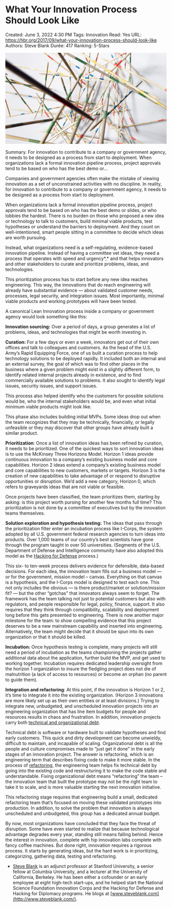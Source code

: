 # What Your Innovation Process Should Look Like

Created: June 3, 2022 4:30 PM
Tags: Innovation
Read: Yes
URL: https://hbr.org/2017/09/what-your-innovation-process-should-look-like
Authors: Steve Blank
Durée: 417
Ranking: 5-Stars

![What%20Your%20Innovation%20Process%20Should%20Look%20Like%20f1fd0e69079b48778f628c30e227de46/sept17-11-678650896.jpg](What%20Your%20Innovation%20Process%20Should%20Look%20Like%20f1fd0e69079b48778f628c30e227de46/sept17-11-678650896.jpg)

Summary. For innovation to contribute to a company or government agency, it needs to be designed as a process from start to deployment. When organizations lack a formal innovation pipeline process, project approvals tend to be based on who has the best demo or...

Companies and government agencies often make the mistake of viewing innovation as a set of unconstrained activities with no discipline. In reality, for innovation to contribute to a company or government agency, it needs to be designed as a process from start to deployment.

When organizations lack a formal innovation pipeline process, project approvals tend to be based on who has the best demo or slides, or who lobbies the hardest. There is no burden on those who proposed a new idea or technology to talk to customers, build minimal viable products, test hypotheses or understand the barriers to deployment. And they count on well-intentioned, smart people sitting in a committee to decide which ideas are worth pursuing.

Instead, what organizations need is a self-regulating, evidence-based innovation pipeline. Instead of having a committee vet ideas, they need a process that operates with speed and urgency*,* and that helps innovators and other stakeholders to curate and prioritize problems, ideas, and technologies.

This prioritization process has to start before any new idea reaches engineering. This way, the innovations that do reach engineering will already have substantial evidence — about validated customer needs, processes, legal security, and integration issues. Most importantly, minimal viable products and working prototypes will have been tested.

A canonical Lean Innovation process inside a company or government agency would look something like this:

**Innovation sourcing:** Over a period of days, a group generates a list of problems, ideas, and technologies that might be worth investing in.

**Curation:** For a few days or even a week, innovators get out of their own offices and talk to colleagues and customers. As the head of the U.S. Army’s Rapid Equipping Force, one of us built a curation process to help technology solutions to be deployed rapidly. It included both an internal and an external survey, the goal of which was to find other places in the business where a given problem might exist in a slightly different form, to identify related internal projects already in existence, and to find commercially available solutions to problems. It also sought to identify legal issues, security issues, and support issues.

This process also helped identify who the customers for possible solutions would be, who the internal stakeholders would be, and even what initial minimum viable products might look like.

This phase also includes building initial MVPs. Some ideas drop out when the team recognizes that they may be technically, financially, or legally unfeasible or they may discover that other groups have already built a similar product.

**Prioritization**: Once a list of innovation ideas has been refined by curation, it needs to be prioritized. One of the quickest ways to sort innovation ideas is to use the McKinsey Three Horizons Model. Horizon 1 ideas provide continuous innovation to a company’s existing business model and core capabilities. Horizon 2 ideas extend a company’s existing business model and core capabilities to new customers, markets or targets. Horizon 3 is the creation of new capabilities to take advantage of or respond to disruptive opportunities or disruption. We’d add a new category, Horizon 0, which refers to graveyards ideas that are not viable or feasible.

Once projects have been classified, the team prioritizes them, starting by asking: is this project worth pursing for another few months full time? This prioritization is not done by a committee of executives but by the innovation teams themselves.

**Solution exploration and hypothesis testing:** The ideas that pass through the prioritization filter enter an incubation process like I-Corps, the system adopted by all U.S. government federal research agencies to turn ideas into products. Over 1,000 teams of our country’s best scientists have gone through the program taught in over 50 universities. (Segments of the U.S. Department of Defense and Intelligence community have also adopted this model as the [Hacking for Defense](https://steveblank.com/2017/06/08/hacking-for-defense-stanford-2017-lessons-learned-presentations/) process.)

This six- to ten-week process delivers evidence for defensible, data-based decisions. For each idea, the innovation team fills out a business model — or for the government, mission model – canvas. Everything on that canvas is a hypothesis, and the I-Corps model is designed to test each one. This not only includes the obvious — is there product/market or solution/mission fit? — but the other “gotchas” that innovators always seem to forget. The framework has the team talking not just to potential customers but also with regulators, and people responsible for legal, policy, finance, support. It also requires that they think through compatibility, scalability and deployment long before this gets presented to engineering. There is now another major milestone for the team: to show compelling evidence that this project deserves to be a new mainstream capability and inserted into engineering. Alternatively, the team might decide that it should be spun into its own organization or that it should be killed.

**Incubation:** Once hypothesis testing is complete, many projects will still need a period of incubation as the teams championing the projects gather additional data about the application, further build the MVP, and get used to working together. Incubation requires dedicated leadership oversight from the horizon 1 organization to insure the fledgling project does not die of malnutrition (a lack of access to resources) or become an orphan (no parent to guide them).

**Integration and refactoring**: At this point, if the innovation is Horizon 1 or 2, it’s time to integrate it into the existing organization. (Horizon 3 innovations are more likely set up as their own entities or at least divisions.) Trying to integrate new, unbudgeted, and unscheduled innovation projects into an engineering organization that has line item budgets for people and resources results in chaos and frustration. In addition, innovation projects carry both [technical and organizational debt](https://steveblank.com/2015/05/19/organizational-debt-is-like-technical-debt-but-worse/).

Technical debt is software or hardware built to validate hypotheses and find early customers. This quick and dirty development can become unwieldy, difficult to maintain, and incapable of scaling. Organizational debt is all the people and culture compromises made to “just get it done” in the early stages of an innovation project. The answer is refactoring, which is an engineering term that describes fixing code to make it more stable. In the process of [refactoring](http://www.c2.com/cgi/wiki?WhatIsRefactoring), the engineering team helps fix technical debt by going into the existing code and restructuring it to make the code stable and understandable. Fixing organizational debt means “refactoring” the team – the innovation team that built the prototype may not be the right team to take it to scale, and is more valuable starting the next innovation initiative.

This refactoring stage requires that engineering build a small, dedicated refactoring team that’s focused on moving these validated prototypes into production. In addition, to solve the problem that innovation is always unscheduled and unbudgeted, this group has a dedicated annual budget.

By now, most organizations have concluded that they face the threat of disruption. Some have even started to realize that because technological advantage degrades every year, standing still means falling behind. Hence the interest in innovation, complete with hip innovation labs complete with fancy coffee machines. But done right, innovation requires a rigorous process. It starts by generating ideas, but the hard work is in prioritizing, categorizing, gathering data, testing and refactoring.

- [Steve Blank](https://hbr.org/search?term=steve%20blank&search_type=search-all) is an adjunct professor at Stanford University, a senior fellow at Columbia University, and a lecturer at the University of California, Berkeley. He has been either a cofounder or an early employee at eight high-tech start-ups, and he helped start the National Science Foundation Innovation Corps and the Hacking for Defense and Hacking for Diplomacy programs. He blogs at [www.steveblank.com](http://www.steveblank.com/).